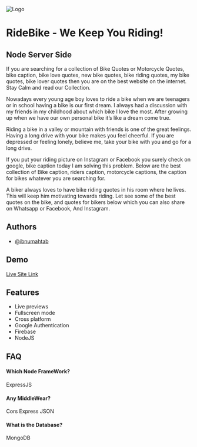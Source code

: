 ![Logo](https://i.ibb.co/zVfS2Py/Ride-Bike-Logo.png)

# RideBike - We Keep You Riding!

## Node Server Side

If you are searching for a collection of Bike Quotes or Motorcycle Quotes, bike caption, bike love quotes, new bike quotes, bike riding quotes, my bike quotes, bike lover quotes then you are on the best website on the internet. Stay Calm and read our Collection.

Nowadays every young age boy loves to ride a bike when we are teenagers or in school having a bike is our first dream. I always had a discussion with my friends in my childhood about which bike I love the most. After growing up when we have our own personal bike it’s like a dream come true.

Riding a bike in a valley or mountain with friends is one of the great feelings. Having a long drive with your bike makes you feel cheerful. If you are depressed or feeling lonely, believe me, take your bike with you and go for a long drive.

If you put your riding picture on Instagram or Facebook you surely check on google, bike caption today I am solving this problem. Below are the best collection of Bike caption, riders caption, motorcycle captions, the caption for bikes whatever you are searching for.

A biker always loves to have bike riding quotes in his room where he lives. This will keep him motivating towards riding. Let see some of the best quotes on the bike, and quotes for bikers below which you can also share on Whatsapp or Facebook, And Instagram.

## Authors

-   [@ibnumahtab](https://www.github.com/ibnumahtab)

## Demo

[Live Site Link](https://ride-bike-shop.web.app/)

## Features

-   Live previews
-   Fullscreen mode
-   Cross platform
-   Google Authentication
-   Firebase
-   NodeJS

## FAQ

#### Which Node FrameWork?

ExpressJS

#### Any MiddleWear?

Cors
Express JSON

#### What is the Database?

MongoDB
